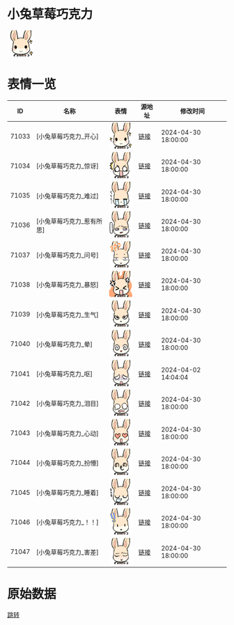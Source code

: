 # 小兔草莓巧克力

<img src="./cover.png" height="60" alt="cover" />

# 表情一览

|ID|名称|表情|源地址|修改时间|
|----|----|----|----|----|
|71033|[小兔草莓巧克力_开心]|<img src="./pic/071033_%5B小兔草莓巧克力_开心%5D.png" height="60" alt="开心"/>|[链接](https://i0.hdslb.com/bfs/garb/aa2d9a0f95d900cce53090a9301b7bf479886eb4.png)|2024-04-30 18:00:00|
|71034|[小兔草莓巧克力_惊讶]|<img src="./pic/071034_%5B小兔草莓巧克力_惊讶%5D.png" height="60" alt="惊讶"/>|[链接](https://i0.hdslb.com/bfs/garb/7ab6d8523af62bb67aaf3f745b4a600565b3c8d1.png)|2024-04-30 18:00:00|
|71035|[小兔草莓巧克力_难过]|<img src="./pic/071035_%5B小兔草莓巧克力_难过%5D.png" height="60" alt="难过"/>|[链接](https://i0.hdslb.com/bfs/garb/2360eb2e7bb171ff14543c578e06f3614bbc42bf.png)|2024-04-30 18:00:00|
|71036|[小兔草莓巧克力_惹有所思]|<img src="./pic/071036_%5B小兔草莓巧克力_惹有所思%5D.png" height="60" alt="惹有所思"/>|[链接](https://i0.hdslb.com/bfs/garb/422568b8283fc8a1ab9b0e1b515f783ccc199874.png)|2024-04-30 18:00:00|
|71037|[小兔草莓巧克力_问号]|<img src="./pic/071037_%5B小兔草莓巧克力_问号%5D.png" height="60" alt="问号"/>|[链接](https://i0.hdslb.com/bfs/garb/4baea8e767039a8df6e4067cbe57e7f78ba2d6f2.png)|2024-04-30 18:00:00|
|71038|[小兔草莓巧克力_暴怒]|<img src="./pic/071038_%5B小兔草莓巧克力_暴怒%5D.png" height="60" alt="暴怒"/>|[链接](https://i0.hdslb.com/bfs/garb/1557db1447790d62c3a79fb00cce41cc0935bcae.png)|2024-04-30 18:00:00|
|71039|[小兔草莓巧克力_生气]|<img src="./pic/071039_%5B小兔草莓巧克力_生气%5D.png" height="60" alt="生气"/>|[链接](https://i0.hdslb.com/bfs/garb/b50c67933a0260185d78c4c008f484fa5aa3166c.png)|2024-04-30 18:00:00|
|71040|[小兔草莓巧克力_晕]|<img src="./pic/071040_%5B小兔草莓巧克力_晕%5D.png" height="60" alt="晕"/>|[链接](https://i0.hdslb.com/bfs/garb/424368042616f5023036bbb0a7fcd933483eb107.png)|2024-04-30 18:00:00|
|71041|[小兔草莓巧克力_呕]|<img src="./pic/071041_%5B小兔草莓巧克力_呕%5D.png" height="60" alt="呕"/>|[链接](https://i0.hdslb.com/bfs/garb/c9bd3eecb045e7922e7ed032c51478d75d941516.png)|2024-04-02 14:04:04|
|71042|[小兔草莓巧克力_泪目]|<img src="./pic/071042_%5B小兔草莓巧克力_泪目%5D.png" height="60" alt="泪目"/>|[链接](https://i0.hdslb.com/bfs/garb/000225b542f71e80ade3bb83a566f52ca9cd88bd.png)|2024-04-30 18:00:00|
|71043|[小兔草莓巧克力_心动]|<img src="./pic/071043_%5B小兔草莓巧克力_心动%5D.png" height="60" alt="心动"/>|[链接](https://i0.hdslb.com/bfs/garb/97fda1e96f5f0e0da6a42e057c6ee682af80390b.png)|2024-04-30 18:00:00|
|71044|[小兔草莓巧克力_扮懵]|<img src="./pic/071044_%5B小兔草莓巧克力_扮懵%5D.png" height="60" alt="扮懵"/>|[链接](https://i0.hdslb.com/bfs/garb/8df17af023f6098d3ec1d6ce117120ed5695dbbd.png)|2024-04-30 18:00:00|
|71045|[小兔草莓巧克力_睡着]|<img src="./pic/071045_%5B小兔草莓巧克力_睡着%5D.png" height="60" alt="睡着"/>|[链接](https://i0.hdslb.com/bfs/garb/59f3b837b7bbcc916282be27cb0c61e57da0250f.png)|2024-04-30 18:00:00|
|71046|[小兔草莓巧克力_！！]|<img src="./pic/071046_%5B小兔草莓巧克力_！！%5D.png" height="60" alt="！！"/>|[链接](https://i0.hdslb.com/bfs/garb/a655939688bec3b38b3f50a1ee5d723c0a59c790.png)|2024-04-30 18:00:00|
|71047|[小兔草莓巧克力_害差]|<img src="./pic/071047_%5B小兔草莓巧克力_害差%5D.png" height="60" alt="害差"/>|[链接](https://i0.hdslb.com/bfs/garb/7296f98766e922a6db333be5f5845223a024551c.png)|2024-04-30 18:00:00|

# 原始数据

[跳转](./raw.json)

